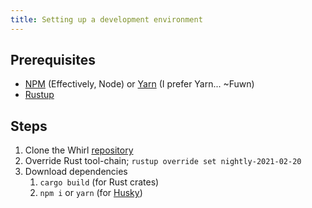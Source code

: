 ```yaml
---
title: Setting up a development environment
---
```


## Prerequisites
- [NPM](https://nodejs.org/en/) (Effectively, Node) or [Yarn](https://yarnpkg.com/) (I prefer
  Yarn... ~Fuwn)
- [Rustup](https://rustup.rs/)

## Steps
1. Clone the Whirl [repository](https://github.com/Whirlsplash/whirl)
2. Override Rust tool-chain; `rustup override set nightly-2021-02-20`
2. Download dependencies
    1. `cargo build` (for Rust crates)
    2. `npm i` or `yarn` (for [Husky](https://typicode.github.io/husky/#/))
